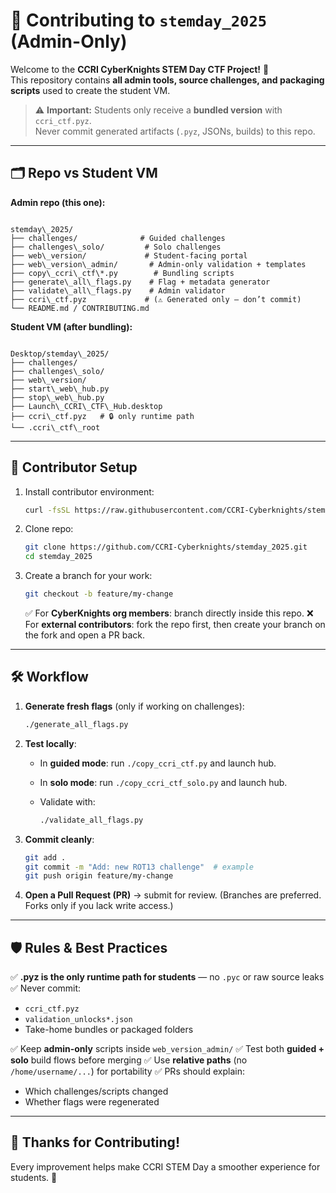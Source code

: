 # 🤝 Contributing to `stemday_2025` (Admin-Only)

Welcome to the **CCRI CyberKnights STEM Day CTF Project!** 🎉  
This repository contains **all admin tools, source challenges, and packaging scripts** used to create the student VM.

> ⚠️ **Important:** Students only receive a **bundled version** with `ccri_ctf.pyz`.  
> Never commit generated artifacts (`.pyz`, JSONs, builds) to this repo.

---

## 🗂️ Repo vs Student VM

**Admin repo (this one):**

```

stemday\_2025/
├── challenges/              # Guided challenges
├── challenges\_solo/         # Solo challenges
├── web\_version/             # Student-facing portal
├── web\_version\_admin/       # Admin-only validation + templates
├── copy\_ccri\_ctf\*.py        # Bundling scripts
├── generate\_all\_flags.py    # Flag + metadata generator
├── validate\_all\_flags.py    # Admin validator
├── ccri\_ctf.pyz             # (⚠️ Generated only — don’t commit)
└── README.md / CONTRIBUTING.md

```

**Student VM (after bundling):**

```

Desktop/stemday\_2025/
├── challenges/
├── challenges\_solo/
├── web\_version/
├── start\_web\_hub.py
├── stop\_web\_hub.py
├── Launch\_CCRI\_CTF\_Hub.desktop
├── ccri\_ctf.pyz   # 🔒 only runtime path
└── .ccri\_ctf\_root

````

---

## 🚀 Contributor Setup

1. Install contributor environment:

   ```bash
   curl -fsSL https://raw.githubusercontent.com/CCRI-Cyberknights/stemday_2025/main/setup_contributor.py | python3 -````

2. Clone repo:

   ```bash
   git clone https://github.com/CCRI-Cyberknights/stemday_2025.git
   cd stemday_2025
   ```

3. Create a branch for your work:

   ```bash
   git checkout -b feature/my-change
   ```

   ✅ For **CyberKnights org members**: branch directly inside this repo.
   ❌ For **external contributors**: fork the repo first, then create your branch on the fork and open a PR back.

---

## 🛠 Workflow

1. **Generate fresh flags** (only if working on challenges):

   ```bash
   ./generate_all_flags.py
   ```

2. **Test locally**:

   * In **guided mode**: run `./copy_ccri_ctf.py` and launch hub.
   * In **solo mode**: run `./copy_ccri_ctf_solo.py` and launch hub.
   * Validate with:

     ```bash
     ./validate_all_flags.py
     ```

3. **Commit cleanly**:

   ```bash
   git add .
   git commit -m "Add: new ROT13 challenge"  # example
   git push origin feature/my-change
   ```

4. **Open a Pull Request (PR)** → submit for review.
   (Branches are preferred. Forks only if you lack write access.)

---

## 🛡️ Rules & Best Practices

✅ **.pyz is the only runtime path for students** — no `.pyc` or raw source leaks
✅ Never commit:

* `ccri_ctf.pyz`
* `validation_unlocks*.json`
* Take-home bundles or packaged folders

✅ Keep **admin-only** scripts inside `web_version_admin/`
✅ Test both **guided + solo** build flows before merging
✅ Use **relative paths** (no `/home/username/...`) for portability
✅ PRs should explain:

* Which challenges/scripts changed
* Whether flags were regenerated

---

## 🙌 Thanks for Contributing!

Every improvement helps make CCRI STEM Day a smoother experience for students. 🚩
